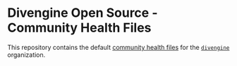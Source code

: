 # Divengine Open Source - Community Health Files

This repository contains the default [community health files](https://help.github.com/en/github/building-a-strong-community/creating-a-default-community-health-file) for the [`divengine`](https://github.com/divengine) organization.
